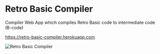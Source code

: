 # Retro Basic Compiler

Compiler Web App which compiles Retro Basic code to intermediate code (B-code)

https://retro-basic-compiler.herokuapp.com

![Retro Basic Compiler](https://user-images.githubusercontent.com/6850971/50581113-0a710c00-0e89-11e9-8592-8e81ed1fd49b.jpg)

